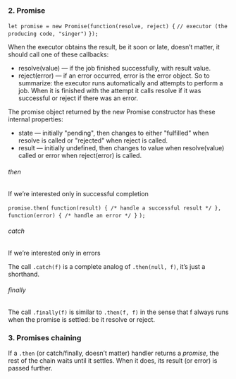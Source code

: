 
### 2. Promise

`let promise = new Promise(function(resolve, reject) {`
  `// executor (the producing code, "singer")`
`});`

When the executor obtains the result, be it soon or late, doesn’t matter, it should call one of these callbacks:

* resolve(value) — if the job finished successfully, with result value.
* reject(error) — if an error occurred, error is the error object.
So to summarize: the executor runs automatically and attempts to perform a job. When it is finished with the attempt it calls resolve if it was successful or reject if there was an error.

The promise object returned by the new Promise constructor has these internal properties:

* state — initially "pending", then changes to either "fulfilled" when resolve is called or "rejected" when reject is called.
* result — initially undefined, then changes to value when resolve(value) called or error when reject(error) is called.

###### then
If we’re interested only in successful completion

`promise.then(`
        `function(result) { /* handle a successful result */ },`
        `function(error) { /* handle an error */ }`
`);`
###### catch
If we’re interested only in errors

The call `.catch(f)` is a complete analog of `.then(null, f)`, it’s just a shorthand.
###### finally

The call `.finally(f)` is similar to `.then(f, f)` in the sense that f always runs when the promise is settled: be it resolve or reject.


###  3. Promises chaining
If a `.then` (or catch/finally, doesn’t matter) handler returns a _promise_, the rest of the chain waits until it settles. When it does, its result (or error) is passed further.